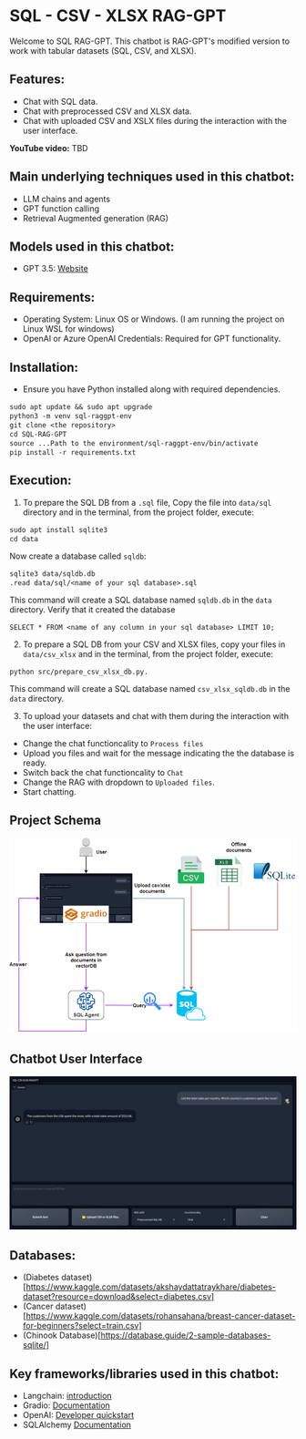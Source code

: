 # SQL - CSV - XLSX RAG-GPT

Welcome to SQL RAG-GPT. This chatbot is RAG-GPT's modified version to work with tabular datasets (SQL, CSV, and XLSX).

## Features:
- Chat with SQL data.
- Chat with preprocessed CSV and XLSX data.
- Chat with uploaded CSV and XSLX files during the interaction with the user interface. 

**YouTube video:** TBD

## Main underlying techniques used in this chatbot:
- LLM chains and agents
- GPT function calling
- Retrieval Augmented generation (RAG)

## Models used in this chatbot:
- GPT 3.5: [Website](https://platform.openai.com/docs/models)

## Requirements:
- Operating System: Linux OS or Windows. (I am running the project on Linux WSL for windows)
- OpenAI or Azure OpenAI Credentials: Required for GPT functionality.

## Installation:
- Ensure you have Python installed along with required dependencies.
```
sudo apt update && sudo apt upgrade
python3 -m venv sql-raggpt-env
git clone <the repository>
cd SQL-RAG-GPT
source ...Path to the environment/sql-raggpt-env/bin/activate
pip install -r requirements.txt
```
## Execution:

1. To prepare the SQL DB from a `.sql` file, Copy the file into `data/sql` directory and in the terminal, from the project folder, execute:
```
sudo apt install sqlite3
cd data
```

Now create a database called `sqldb`:
```
sqlite3 data/sqldb.db
.read data/sql/<name of your sql database>.sql
```

This command will create a SQL database named `sqldb.db` in the `data` directory. Verify that it created the database
```
SELECT * FROM <name of any column in your sql database> LIMIT 10;
```
2. To prepare a SQL DB from your CSV and XLSX files, copy your files in `data/csv_xlsx` and in the terminal, from the project folder, execute:
```
python src/prepare_csv_xlsx_db.py.
```

This command will create a SQL database named `csv_xlsx_sqldb.db` in the `data` directory.

3. To upload your datasets and chat with them during the interaction with the user interface:
- Change the chat functioncality to `Process files`
- Upload you files and wait for the message indicating the the database is ready.
- Switch back the chat functioncality to `Chat`
- Change the RAG with dropdown to `Uploaded files`.
- Start chatting.



## Project Schema
<div align="center">
  <img src="images/schema.png" alt="Schema">
</div>

## Chatbot User Interface
<div align="center">
  <img src="images/UI.png" alt="ChatBot UI">
</div>

## Databases:
- (Diabetes dataset)[https://www.kaggle.com/datasets/akshaydattatraykhare/diabetes-dataset?resource=download&select=diabetes.csv]
- (Cancer dataset)[https://www.kaggle.com/datasets/rohansahana/breast-cancer-dataset-for-beginners?select=train.csv]
- (Chinook Database)[https://database.guide/2-sample-databases-sqlite/]

## Key frameworks/libraries used in this chatbot:
- Langchain: [introduction](https://python.langchain.com/docs/get_started/introduction)
- Gradio: [Documentation](https://www.gradio.app/docs/interface)
- OpenAI: [Developer quickstart](https://platform.openai.com/docs/quickstart?context=python)
- SQLAlchemy [Documentation](https://www.sqlalchemy.org/)